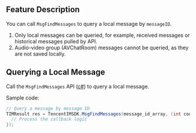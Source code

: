 ## Feature Description
You can call `MsgFindMessages` to query a local message by `messageID`.
1. Only local messages can be queried, for example, received messages or historical messages pulled by API.
2. Audio-video group (AVChatRoom) messages cannot be queried, as they are not saved locally.

## Querying a Local Message
Call the `MsgFindMessages` API ([c#](https://comm.qq.com/im/doc/unity/en/api/MessageApi/MsgFindMessages.html)) to query a local message.

Sample code:



```c#
// Query a message by message ID
TIMResult res = TencentIMSDK.MsgFindMessages(message_id_array, (int code, string desc, List<Message> messages, string user_data) => {
  // Process the callback logic
});
```


